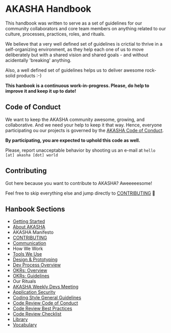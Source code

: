 # AKASHA Handbook

This handbook was written to serve as a set of guidelines for our community collaborators and core team members on anything related to our culture, processes, practices, roles, and rituals.

We believe that a very well defined set of guidelines is crictial to thrive in a self-organizing environment, as they help each one of us to move deliberately but with a shared vision and shared goals - and without acidentally 'breaking' anything. 

Also, a well defined set of guidelines helps us to deliver awesome rock-solid products :-)

**This hanbook is a continuous work-in-progress. Please, do help to improve it and keep it up to date!** 

## Code of Conduct

We want to keep the AKASHA community awesome, growing, and collaborative. And we need your help to keep it that way. Hence, everyone participating ou our projects is governed by the [AKASHA Code of Conduct](https://github.com/AkashaProject/PM/blob/master/handbook/sections/code-of-conduct.md).   

**By participating, you are expected to uphold this code as well.**

Please, report unacceptable behavior by shooting us an e-mail at `hello [at] akasha [dot] world` 

## Contributing   

Got here because you want to contribute to AKASHA? Aweeeeesome!

Feel free to skip everything else and jump directly to [CONTRIBUTING](https://github.com/AkashaProject/PM/blob/master/handbook/sections/CONTRIBUTING.md) :rocket:

## Hanbook Sections

- [Getting Started](https://github.com/AkashaProject/PM/blob/master/handbook/sections/getting-started.md)
- [About AKASHA](https://github.com/AkashaProject/PM/blob/master/handbook/sections/about-akasha.md)
- AKASHA Manifesto
- [CONTRIBUTING](https://github.com/AkashaProject/PM/blob/master/handbook/sections/CONTRIBUTING.md)
- [Communication](https://github.com/AkashaProject/PM/blob/master/handbook/sections/communication.md)
- How We Work
- [Tools We Use](https://github.com/AkashaProject/PM/blob/master/handbook/sections/tools-we-use.md)
- [Design & Prototyping](https://github.com/AkashaProject/PM/blob/master/handbook/sections/design-prototyping.md)
- [Dev Process Overview](https://github.com/AkashaProject/PM/blob/master/handbook/sections/dev-process-overview.md)
- [OKRs: Overview](https://github.com/AkashaProject/PM/blob/master/handbook/sections/okrs.md)
- [OKRs: Guidelines](https://github.com/AkashaProject/PM/blob/master/handbook/sections/okrs-guidelines.md)
- Our Rituals
- [AKASHA Weekly Devs Meeting](https://github.com/AkashaProject/PM/blob/master/handbook/sections/akasha-weekly-devs.md)
- [Application Security](https://github.com/AkashaProject/PM/blob/master/handbook/sections/application-security.md)
- [Coding Style General Guidelines](https://github.com/AkashaProject/PM/blob/master/handbook/sections/code-style-general.md)
- [Code Review Code of Conduct](https://github.com/AkashaProject/PM/blob/master/handbook/sections/code-review-conduct.md )
- [Code Review Best Practices](https://github.com/AkashaProject/PM/blob/master/handbook/sections/code-review-practices.md)
- [Code Review Checklist](https://github.com/AkashaProject/PM/blob/master/handbook/sections/code-review-checklist.md)
- [Library](https://github.com/AkashaProject/PM/blob/master/handbook/sections/library.md)
- [Vocabulary](https://github.com/AkashaProject/PM/blob/master/handbook/sections/vocabulary.md)
